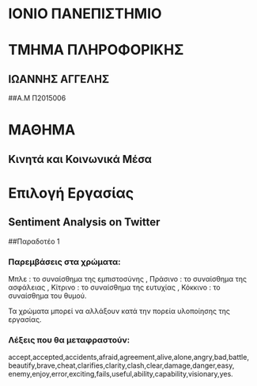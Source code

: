 # ΙΟΝΙΟ ΠΑΝΕΠΙΣΤΗΜΙΟ


# ΤΜΗΜΑ ΠΛΗΡΟΦΟΡΙΚΗΣ

## ΙΩΑΝΝΗΣ ΑΓΓΕΛΗΣ 
##Α.Μ Π2015006

# ΜΑΘΗΜΑ
## Κινητά και Κοινωνικά Μέσα

# Επιλογή Εργασίας
## Sentiment Analysis on Twitter

##Παραδοτέο 1
### Παρεμβάσεις στα χρώματα:

Μπλε : το συναίσθημα της εμπιστοσύνης ,
Πράσινο : το συναίσθημα της ασφάλειας ,
Κίτρινο : το συναίσθημα της ευτυχίας ,
Κόκκινο : το συναίσθημα του θυμού.

Τα χρώματα μπορεί να αλλάξουν κατά την πορεία υλοποίησης της εργασίας.

### Λέξεις που θα μεταφραστούν:

accept,accepted,accidents,afraid,agreement,alive,alone,angry,bad,battle,
beautify,brave,cheat,clarifies,clarity,clash,clear,damage,danger,easy,
enemy,enjoy,error,exciting,fails,useful,ability,capability,visionary,yes.	
